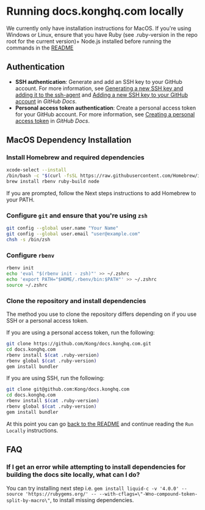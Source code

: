 # Running docs.konghq.com locally

We currently only have installation instructions for MacOS. If you're using Windows or Linux, ensure that you have Ruby (see .ruby-version in the repo root for the current version)+ Node.js installed before running the commands in the [README](https://github.com/Kong/docs.konghq.com#run-locally)

## Authentication
- **SSH authentication**:  Generate and add an SSH key to your GitHub account. For more information, see [Generating a new SSH key and adding it to the ssh-agent](https://docs.github.com/authentication/connecting-to-github-with-ssh/generating-a-new-ssh-key-and-adding-it-to-the-ssh-agent) and [Adding a new SSH key to your GitHub account](https://docs.github.com/authentication/connecting-to-github-with-ssh/adding-a-new-ssh-key-to-your-github-account) in _GitHub Docs_. 
- **Personal access token authentication**: Create a personal access token for your GitHub account. For more information, see [Creating a personal access token](https://docs.github.com/authentication/keeping-your-account-and-data-secure/creating-a-personal-access-token) in _GitHub Docs_.

## MacOS Dependency Installation

### Install Homebrew and required dependencies

```bash
xcode-select --install
/bin/bash -c "$(curl -fsSL https://raw.githubusercontent.com/Homebrew/install/HEAD/install.sh)"
brew install rbenv ruby-build node
```
If you are prompted, follow the Next steps instructions to add Homebrew to your PATH.

### Configure `git` and ensure that you're using `zsh`

```bash
git config --global user.name "Your Name"
git config --global user.email "user@example.com"
chsh -s /bin/zsh
```

### Configure `rbenv`

```bash
rbenv init
echo 'eval "$(rbenv init - zsh)"' >> ~/.zshrc
echo 'export PATH="$HOME/.rbenv/bin:$PATH"' >> ~/.zshrc
source ~/.zshrc
```

### Clone the repository and install dependencies
The method you use to clone the repository differs depending on if you use SSH or a personal access token. 

If you are using a personal access token, run the following:
```bash
git clone https://github.com/Kong/docs.konghq.com.git
cd docs.konghq.com
rbenv install $(cat .ruby-version)
rbenv global $(cat .ruby-version)
gem install bundler
```

If you are using SSH, run the following:
```bash
git clone git@github.com:Kong/docs.konghq.com
cd docs.konghq.com
rbenv install $(cat .ruby-version)
rbenv global $(cat .ruby-version)
gem install bundler
```

At this point you can go [back to the README](https://github.com/Kong/docs.konghq.com#run-locally) and continue reading the `Run Locally` instructions.

## FAQ

### If I get an error while attempting to install dependencies for building the docs site locally, what can I do?

You can try installing next step i.e. `gem install liquid-c -v '4.0.0' --source 'https://rubygems.org/' -- --with-cflags=\"-Wno-compound-token-split-by-macro\"`, to install missing dependencies.